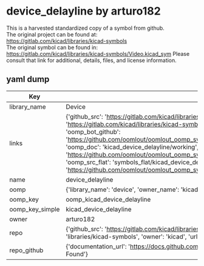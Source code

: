 # device_delayline by arturo182  
This is a harvested standardized copy of a symbol from github.  
The original project can be found at:  
https://gitlab.com/kicad/libraries/kicad-symbols  
The original symbol can be found in:
https://gitlab.com/kicad/libraries/kicad-symbols/Video.kicad_sym
Please consult that link for additional, details, files, and license information.  
## yaml dump  
| Key | Value |  
| --- | --- |  
| library_name | Device |  
| links | {'github_src': 'https://gitlab.com/kicad/libraries/kicad-symbols/Video.kicad_sym', 'github_src_repo': 'https://gitlab.com/kicad/libraries/kicad-symbols', 'oomp_bot': 'kicad_device_delayline/working', 'oomp_bot_github': 'https://github.com/oomlout/oomlout_oomp_symbol_bot/tree/main/kicad_device_delayline/working', 'oomp_doc': 'kicad_device_delayline/working', 'oomp_doc_github': 'https://github.com/oomlout/oomlout_oomp_symbol_doc/tree/main/kicad_device_delayline/working', 'oomp_src_flat': 'symbols_flat/kicad_device_delayline/working', 'oomp_src_flat_github': 'https://github.com/oomlout/oomlout_oomp_symbol_src/tree/main/kicad_device_delayline/working'} |  
| name | device_delayline |  
| oomp | {'library_name': 'device', 'owner_name': 'kicad', 'symbol_name': 'device_delayline'} |  
| oomp_key | oomp_kicad_device_delayline |  
| oomp_key_simple | kicad_device_delayline |  
| owner | arturo182 |  
| repo | {'github_src': 'https://gitlab.com/kicad/libraries/kicad-symbols/Video.kicad_sym', 'name': 'libraries/kicad-symbols', 'owner': 'kicad', 'url': 'https://gitlab.com/kicad/libraries/kicad-symbols'} |  
| repo_github | {'documentation_url': 'https://docs.github.com/rest/repos/repos#get-a-repository', 'message': 'Not Found'} |  

